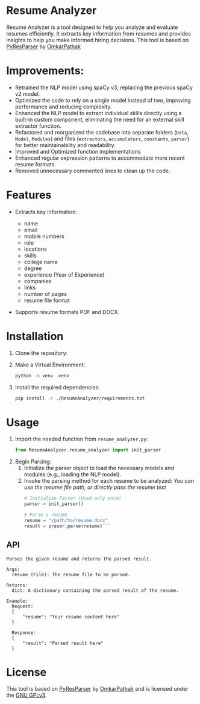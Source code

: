 # Resume Analyzer

Resume Analyzer is a tool designed to help you analyze and evaluate resumes efficiently. It extracts key information from resumes and provides insights to help you make informed hiring decisions.
This tool is based on [PyResParser](https://github.com/OmkarPathak/pyresparser) by [OmkarPathak](https://github.com/OmkarPathak)

# Improvements:

- Retrained the NLP model using spaCy v3, replacing the previous spaCy v2 model.
- Optimized the code to rely on a single model instead of two, improving performance and reducing complexity.
- Enhanced the NLP model to extract individual skills directly using a built-in custom component, eliminating the need for an external skill extractor function.
- Refactored and reorganized the codebase into separate folders (`Data`, `Model`, `Modules`) and files (`extractors`, `accumulators`, `constants`, `parser`) for better maintainability and readability.
- Improved and Optimized function implementations
- Enhanced regular expression patterns to accommodate more recent resume formats.
- Removed unnecessary commented lines to clean up the code.

# Features

- Extracts key information:
  - name
  - email
  - mobile numbers
  - role
  - locations
  - skills
  - college name
  - degree
  - experience (Year of Experience)
  - companies
  - links
  - number of pages
  - resume file format

- Supports resume formats PDF and DOCX.

# Installation

1. Clone the repository:

2. Make a Virtual Environment:
    ```bash
    python -m venv .venv
    ```
3. Install the required dependencies:
    ```bash
    pip install -r ./ResumeAnalyzer/requirements.txt
    ```

# Usage
1. Import the needed function from `resume_analyzer.py`:
    ```python
    from ResumeAnalyzer.resume_analyzer import init_parser
    ```
2. Begin Parsing:
    1. Initialize the parser object to load the necessary models and modules (e.g., loading the NLP model).
    2. Invoke the parsing method for each resume to be analyzed:
    *You can use the resume file path, or directly pass the resume text*
       ```python
       # Initialize Parser (Used only once)
       parser = init_parser()

       # Parse a resume
       resume = "/path/to/resume.docx"
       result = praser.parse(resume)```
## API

    Parses the given resume and returns the parsed result.
     
    Args:
      resume (File): The resume file to be parsed.
     
    Returns:
      dict: A dictionary containing the parsed result of the resume.
     
    Example:
      Request:
      {
          "resume": "Your resume content here"
      }
     
      Response:
      {
          "result": "Parsed result here"
      }

# License

This tool is based on [PyResParser](https://github.com/OmkarPathak/pyresparser) by [OmkarPathak](https://github.com/OmkarPathak) and is licensed under the [GNU GPLv3](LICENSE).